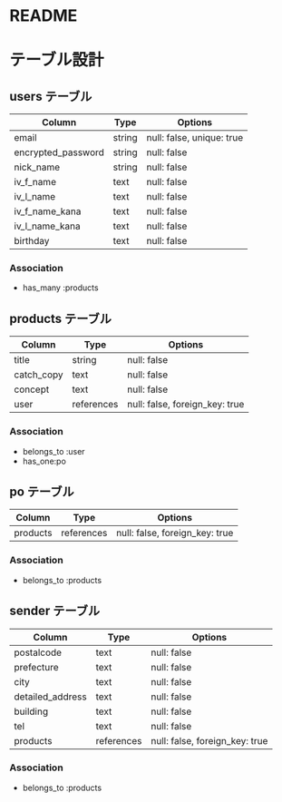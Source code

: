 # README


# テーブル設計

## users テーブル

| Column             | Type   | Options                    |
| ------------------ | ------ | -------------------------- |
| email              | string | null: false,  unique: true |
| encrypted_password | string | null: false                |
| nick_name          | string | null: false                |
| iv_f_name          | text   | null: false                |
| iv_l_name          | text   | null: false                |
| iv_f_name_kana     | text   | null: false                |
| iv_l_name_kana     | text   | null: false                |
| birthday           | text   | null: false                |

### Association

- has_many :products



## products テーブル

| Column             | Type       | Options                        |
| ------------------ | ---------- | ------------------------------ |
| title              | string     | null: false                    |
| catch_copy         | text       | null: false                    |
| concept            | text       | null: false                    |
| user               | references | null: false, foreign_key: true |


### Association

- belongs_to :user
- has_one:po






## po テーブル

| Column    | Type       | Options                        |
| --------- | ---------- | ------------------------------ |
| products  | references | null: false, foreign_key: true |


### Association

- belongs_to :products

## sender テーブル

| Column             | Type       | Options                        |
| ------------------ | ---------- | ------------------------------ |
| postalcode         | text       | null: false                    |
| prefecture         | text       | null: false                    |
| city               | text       | null: false                    |
| detailed_address   | text       | null: false                    |
| building           | text       | null: false                    |
| tel               | text       | null: false                     |
| products           | references | null: false, foreign_key: true |


### Association

- belongs_to :products
